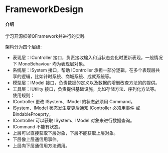 # FrameworkDesign

#### 介绍
 学习开源框架QFramework并进行的实践

架构分为四个层级:
-	表现层：IController 接口，负责接收输入和当状态变化时更新表现，一般情况下 MonoBehaviour 均为表现层对象。
-	系统层：ISystem 接口，帮助 IController 承担一部分逻辑，在多个表现层共享的逻辑，比如计时系统、商城系统、成就系统等。
-	模型层：IModel 接口，负责数据的定义以及数据的增删改查方法的的提供。
-	工具层：IUtility 接口，负责提供基础设施，比如存储方法、序列化方法等。
使用规则：
-	IController 更改 ISystem、IModel 的状态必须用 Command。
-	ISystem、IModel 状态发生变更后通知 IController 必须用事件 或 BindableProeprty。
-	IController 可以获取 ISystem、IModel 对象来进行数据查询。
-	ICommand 不能有状态。
-	上层可以直接获取下层对象，下层不能获取上层对象。
-	下层像上层通信用事件。
-	上层向下层通信用方法调用。
